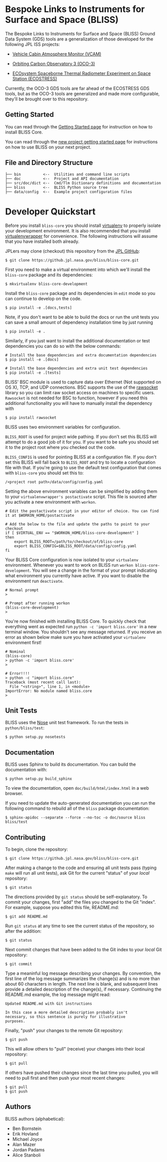 Bespoke Links to Instruments for Surface and Space (BLISS)
==========================================================

The Bespoke Links to Instruments for Surface and Space (BLISS) Ground Data
System (GDS) tools are a generalization of those developed for the
following JPL ISS projects:

  * [Vehicle Cabin Atmosphere Monitor (VCAM)](http://www.nasa.gov/mission_pages/station/research/experiments/35.html)

  * [Orbiting Carbon Observatory 3 (OCO-3)](http://oco.jpl.nasa.gov)

  * [ECOsystem Spaceborne Thermal Radiometer Experiment on Space Station (ECOSTRESS)](http://ecostress.jpl.nasa.gov)

Currently, the OCO-3 GDS tools are far ahead of the ECOSTRESS GDS
tools, but as the OCO-3 tools are generalized and made more
configurable, they'll be brought over to this repository.


Getting Started
---------------

You can read through the [Getting Started page](https://github.jpl.nasa.gov/pages/bliss/bliss-core/getting_started.html) for instruction on how to install BLISS Core.

You can read through the [new project getting started page](https://github.jpl.nasa.gov/pages/bliss/bliss-core/project_setup.html) for
instructions on how to use BLISS on your next project.


File and Directory Structure
----------------------------

    ├── bin          <--  Utilities and command line scripts
    ├── doc          <--  Project and API documentation
    ├── src/doc/dict <--  Cmd/Tlm Dictionary definitions and documentation
    ├── bliss        <--  BLISS Python source tree
    ├── data/config  <--  Example project configuration files


Developer Quickstart
====================

Before you install `bliss-core` you should install
[virtualenv](https://virtualenv.pypa.io/en/latest/installation.html) to properly
isolate your development environment. It is also recommended that you install
[virtualenvwrapper](https://virtualenvwrapper.readthedocs.org/en/latest/install.html)
for convenience. The following instructions will assume that you have installed
both already.

JPLers may clone (checkout) this repository from the [JPL
GitHub](https://github.jpl.nasa.gov):

    $ git clone https://github.jpl.nasa.gov/bliss/bliss-core.git

First you need to make a virtual environment into which we'll install the
`bliss-core` package and its dependencies:

    $ mkvirtualenv bliss-core-development

Install the `bliss-core` package and its dependencies in `edit` mode so you can
continue to develop on the code.

    $ pip install -e .[docs,tests]

Note, if you don't want to be able to build the docs or run the unit tests you
can save a small amount of dependency installation time by just running

    $ pip install -e .

Similarly, if you just want to install the additional documentation or test
dependencies you can do so with the below commands:

    # Install the base dependencies and extra documentation dependencies
    $ pip install -e .[docs]

    # Install the base dependencies and extra unit test dependencies
    $ pip install -e .[tests]

BLISS' BSC module is used to capture data over Ethernet (Not supported on OS X), TCP, and
UDP connections. BSC supports the use of the [rawsocket](https://github.com/mwalle/rawsocket)
library so you can limit raw socket access on machines to specific users. `Rawsocket`
is not needed for BSC to function, however if you need this additional functionality
you will have to manually install the dependency with

    $ pip install rawsocket

BLISS uses two environment variables for configuration.

`BLISS_ROOT` is used for project wide pathing. If you don't set this
BLISS will attempt to do a good job of it for you. If you want to be
safe you should set it to the project root where you checked out the code.

`BLISS_CONFIG` is used for pointing BLISS at a configuration file. If you don't
set this BLISS will fall back to `BLISS_ROOT` and try to locate a configuration
file with that. If you're going to use the default test configuration that
comes with `bliss-core` you should set this to:

    /<project root path>/data/config/config.yaml

Setting the above environment variables can be simplified by adding them to your
`virtualenvwrapper's postactivate` script. This file is sourced after you activate
a new environment with `workon`.

```
# Edit the postactivate script in your editor of choice. You can find it at $WORKON_HOME/postactivate

# Add the below to the file and update the paths to point to your checkout
if [ $VIRTUAL_ENV == "$WORKON_HOME/bliss-core-development" ]
then
    export BLISS_ROOT=/path/to/checkout/of/bliss-core
    export BLISS_CONFIG=$BLISS_ROOT/data/config/config.yaml
fi
```

Your BLISS Core configuration is now isolated to your `virtualenv` environment.
Whenever you want to work on BLISS run `workon bliss-core-development`. You
will see a change in the format of your prompt indicating what environment you
currently have active. If you want to disable the environment run `deactivate`.

```
# Normal prompt
>

# Prompt after running workon
(bliss-core-development)
>
```

You're now finished with installing BLISS Core. To quickly check that everything
went as expected run `python -c 'import bliss.core'` in a new terminal window.
You shouldn't see any message returned. If you receive an error as shown below
make sure you have activated your `virtualenv` environment first!

```
# Nominal
(bliss-core)
> python -c 'import bliss.core'
>

# Error!!!!
> python -c "import bliss.core"
Traceback (most recent call last):
  File "<string>", line 1, in <module>
ImportError: No module named bliss.core
>
```

Unit Tests
----------

BLISS uses the [Nose](https://nose.readthedocs.org/en/latest/) unit
test framework.  To run the tests in `python/bliss/test`:

    $ python setup.py nosetests


Documentation
-------------

BLISS uses Sphinx to build its documentation. You can build the documentation
with:

    $ python setup.py build_sphinx

To view the documentation, open `doc/build/html/index.html` in a web browser.

If you need to update the auto-generated documentation you can run the
following command to rebuild all of the `bliss` package documentation:

    $ sphinx-apidoc --separate --force --no-toc -o doc/source bliss bliss/test


Contributing
------------

To begin, clone the repository:

    $ git clone https://github.jpl.nasa.gov/bliss/bliss-core.git

After making a change to the code and ensuring all unit tests pass
(typing `make` will run all unit tests), ask Git for the current
"status" of your *local* repository:

    $ git status

The directions provided by `git status` should be self-explanatory.
To commit your changes, first "add" the files you changed to the Git
"index".  For example, suppose you edited this file, README.md:

    $ git add README.md

Run `git status` at any time to see the current status of the
repository, so after the addition:

    $ git status

Next commit changes that have been added to the Git index to your
*local* Git repository:

    $ git commit

Type a meaninful log message describing your changes.  By convention,
the first line of the log message summarizes the change(s) and is no
more than about 60 characters in length.  The next line is blank, and
subsequent lines provide a detailed description of the change(s), if
necessary.  Continuing the README.md example, the log message might
read:

    Updated README.md with Git instructions

    In this case a more detailed description probably isn't
    necessary, so this sentence is purely for illustrative
    purposes.

Finally, "push" your changes to the remote Git repository:

    $ git push

This will allow others to "pull" (receive) your changes into their
local repository:

    $ git pull

If others have pushed their changes since the last time you pulled,
you will need to pull first and then push your most recent changes:

    $ git pull
    $ git push


Authors
-------

BLISS authors (alphabetical):

  * Ben Bornstein
  * Erik Hovland
  * Michael Joyce
  * Alan Mazer
  * Jordan Padams
  * Alice Stanboli
